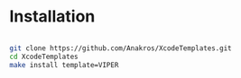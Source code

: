 # Installation

```bash

git clone https://github.com/Anakros/XcodeTemplates.git
cd XcodeTemplates
make install template=VIPER

```
